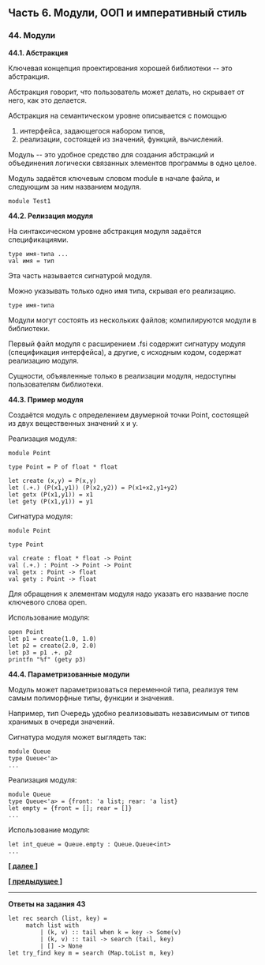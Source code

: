 ## Часть 6. Модули, ООП и императивный стиль

### 44. Модули

**44.1. Абстракция**

Ключевая концепция проектирования хорошей библиотеки -- это абстракция.

Абстракция говорит, что пользователь может делать, но скрывает от него, как это делается.

Абстракция на семантическом уровне описывается с помощью

1) интерфейса, задающегося набором типов,
2) реализации, состоящей из значений, функций, вычислений.

Модуль -- это удобное средство для создания абстракций и объединения логически связанных элементов программы в одно целое.

Модуль задаётся ключевым словом module в начале файла, и следующим за ним названием модуля.

```
module Test1
```

**44.2. Релизация модуля**

На синтаксическом уровне абстракция модуля задаётся спецификациями.

```
type имя-типа ...
val имя = тип
```

Эта часть называется сигнатурой модуля.

Можно указывать только одно имя типа, скрывая его реализацию.

```
type имя-типа
```

Модули могут состоять из нескольких файлов; компилируются модули в библиотеки.

Первый файл модуля с расширением .fsi содержит сигнатуру модуля (спецификация интерфейса), а другие, с исходным кодом, содержат реализацию модуля.

Сущности, объявленные только в реализации модуля, недоступны пользователям библиотеки.

**44.3. Пример модуля**

Создаётся модуль с определением двумерной точки Point, состоящей из двух вещественных значений x и y.

Реализация модуля:

```
module Point

type Point = P of float * float

let create (x,y) = P(x,y)
let (.+.) (P(x1,y1)) (P(x2,y2)) = P(x1+x2,y1+y2)
let getx (P(x1,y1)) = x1
let gety (P(x1,y1)) = y1
```

Сигнатура модуля:

```
module Point

type Point

val create : float * float -> Point
val (.+.) : Point -> Point -> Point
val getx : Point -> float
val gety : Point -> float
```

Для обращения к элементам модуля надо указать его название после ключевого слова open.

Использование модуля:

```
open Point
let p1 = create(1.0, 1.0)
let p2 = create(2.0, 2.0)
let p3 = p1 .+. p2
printfn "%f" (gety p3)
```

**44.4. Параметризованные модули**

Модуль может параметризоваться переменной типа, реализуя тем самым полиморфные типы, функции и значения.

Например, тип Очередь удобно реализовывать независимым от типов хранимых в очереди значений.

Сигнатура модуля может выглядеть так:

```
module Queue
type Queue<'a>
...
```

Реализация модуля:

```
module Queue
type Queue<'a> = {front: 'a list; rear: 'a list}
let empty = {front = []; rear = []}
...
```

Использование модуля:

```
let int_queue = Queue.empty : Queue.Queue<int>
...
```

**[[ далее ]](https://skillsmart.ru/fp/fsh/f57f33c802.html)**

**[[ предыдущее ]](https://skillsmart.ru/fp/fsh/bc3d56c4b4.html)**

---

**Ответы на задания 43**

```
let rec search (list, key) = 
     match list with 
         | (k, v) :: tail when k = key -> Some(v) 
         | (k, v) :: tail -> search (tail, key) 
         | [] -> None
let try_find key m = search (Map.toList m, key)
```
